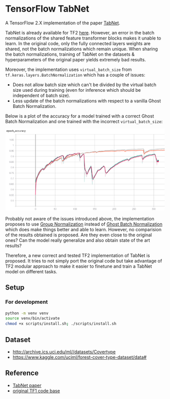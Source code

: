 # TensorFlow TabNet

A TensorFlow 2.X implementation of the paper [TabNet](https://arxiv.org/abs/1908.07442).

TabNet is already available for TF2 [here](https://github.com/titu1994/tf-TabNet). However, an error in the batch normalizations of the shared feature transformer blocks makes it unable to learn. In the original code, only the fully connected layers weights are shared, not the batch normalizations which remain unique. When sharing the batch normalizations, training of TabNet on the datasets & hyperparameters of the original paper yields extremely bad results.

Moreover, the implementation uses `virtual_batch_size` from `tf.keras.layers.BatchNormalization` which has a couple of issues:
- Does not allow batch size which can't be divided by the  virtual batch size used during training (even for inference which should be independent of batch size).
- Less update of the batch normalizations with respect to a vanilla Ghost Batch Normalization.

Below is a plot of the accuracy for a model trained with a correct Ghost Batch Normalization and one trained with the incorrect `virtual_batch_size`:

![GitHub Logo](images/virtual_bs_vs_gbn.png)


Probably not aware of the issues introduced above, the implementation proposes to use [Group Normalization](https://arxiv.org/abs/1803.08494) instead of [Ghost Batch Normalization](https://arxiv.org/abs/1705.08741) which does make things better and able to learn. However, no comparision of the results obtained is proposed. Are they even close to the original ones? Can the model really generalize and also obtain state of the art results?

Therefore, a new correct and tested TF2 implementation of TabNet is proposed. It tries to not simply port the original code but take advantage of TF2 modular approach to make it easier to finetune and train a TabNet model on different tasks.

## Setup

### For development

```bash
python -m venv venv
source venv/bin/activate
chmod +x scripts/install.sh; ./scripts/install.sh
```

## Dataset
- http://archive.ics.uci.edu/ml//datasets/Covertype
- https://www.kaggle.com/uciml/forest-cover-type-dataset/data#

## Reference
- [TabNet paper](https://arxiv.org/abs/1908.07442)
- [original TF1 code base](https://github.com/google-research/google-research/tree/master/tabnet)
